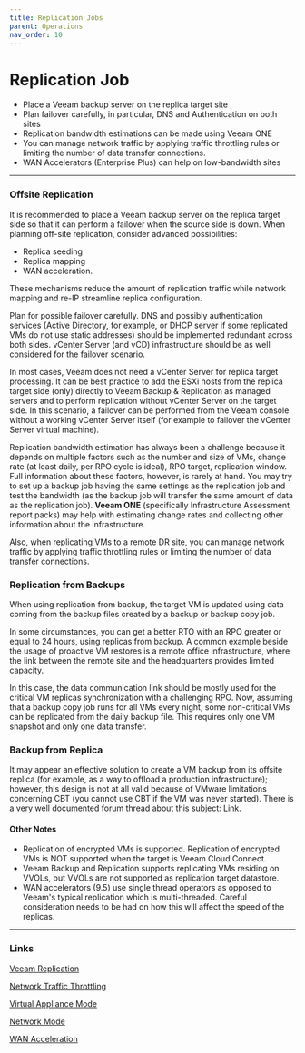 ```yaml
---
title: Replication Jobs
parent: Operations
nav_order: 10
---
```


# Replication Job

- Place a Veeam backup server on the replica target site
- Plan failover carefully, in particular, DNS and Authentication on both sites
- Replication bandwidth estimations can be made using Veeam ONE
- You can manage network traffic by applying traffic throttling rules or limiting the number of data transfer connections.
- WAN Accelerators (Enterprise Plus) can help on low-bandwidth sites

<hr>

### Offsite Replication

It is recommended to place a Veeam backup server on the replica target side so that it can perform a failover when the source side is down. When planning off-site replication, consider advanced possibilities:
- Replica seeding
- Replica mapping
- WAN acceleration.

These mechanisms reduce the amount of replication traffic while network mapping and re-IP streamline replica configuration.

Plan for possible failover carefully. DNS and possibly authentication services (Active Directory, for example, or DHCP server if some replicated VMs do not use static addresses) should be implemented redundant across both sides. vCenter Server (and vCD) infrastructure should be as well considered for the failover scenario. 

In most cases, Veeam does not need a vCenter Server for replica target processing. It can be best practice to add the ESXi hosts from the replica target side (only) directly to Veeam Backup & Replication as managed servers and to perform replication without vCenter Server on the target side. In this scenario, a failover can be performed from the Veeam console without a working vCenter Server itself (for example to failover the vCenter Server virtual machine).

Replication bandwidth estimation has always been a challenge because it depends on multiple factors such as the number and size of VMs, change rate (at least daily, per RPO cycle is ideal), RPO target, replication window. Full information about these factors, however, is rarely at hand. You may try to set up a backup job having the same settings as the replication job and test the bandwidth (as the backup job will transfer the same amount of data as the replication job). **Veeam ONE** (specifically Infrastructure Assessment report packs) may help with estimating change rates and collecting other information about the infrastructure.

Also, when replicating VMs to a remote DR site, you can manage network traffic by applying traffic throttling rules or limiting the number of data transfer connections. 


### Replication from Backups

When using replication from backup, the target VM is updated using data coming from the backup files created by a backup or backup copy job.

In some circumstances, you can get a better RTO with an RPO greater or equal to 24 hours, using replicas from backup. A common example beside the usage of proactive VM restores is a remote office infrastructure, where the link between the remote site and the headquarters provides limited capacity.

In this case, the data communication link should be mostly used for the critical VM replicas synchronization with a challenging RPO. Now, assuming that a backup copy job runs for all VMs every night, some non-critical VMs can be replicated from the daily backup file. This requires only one VM snapshot and only one data transfer.


### Backup from Replica

It may appear an effective solution to create a VM backup from its offsite replica (for example, as a way to offload a production infrastructure); however, this design is not at all valid because of VMware limitations concerning CBT (you cannot use CBT if the VM was never started). There is a very well documented forum thread about this subject: [Link](https://forums.veeam.com/vmware-vsphere-f24/backup-the-replicated-vms-t3703-90.html).

#### Other Notes

- Replication of encrypted VMs is supported. Replication of encrypted VMs is NOT supported when the target is Veeam Cloud Connect.
- Veeam Backup and Replication supports replicating VMs residing on VVOLs, but VVOLs are not supported as replication target datastore.
- WAN accelerators (9.5) use single thread operators as opposed to Veeam's typical replication which is multi-threaded. Careful consideration needs to be had on how this will affect the speed of the replicas.



<hr>

### Links

[Veeam Replication](https://helpcenter.veeam.com/docs/backup/vsphere/encrypted_vms_backup.html?ver=100)

[Network Traffic Throttling](https://helpcenter.veeam.com/docs/backup/vsphere/network_rules.html?ver=100)

[Virtual Appliance Mode](https://helpcenter.veeam.com/docs/backup/vsphere/virtual_appliance.html?ver=100)

[Network Mode](https://helpcenter.veeam.com/docs/backup/vsphere/network_mode.html?ver=100)

[WAN Acceleration](https://helpcenter.veeam.com/docs/backup/vsphere/wan_acceleration.html?ver=100)
